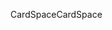 <span data-ttu-id="d01fe-101">CardSpace</span><span class="sxs-lookup"><span data-stu-id="d01fe-101">CardSpace</span></span>